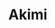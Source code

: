 ---
layout: place
title: "Akimi"
permalink: /texas/houston/akimi.html
stateAbbr: TX
stateName: Texas
cityName: Houston
seo:
  name: "Akimi"
  type: Restaurant
  links: http://akimisushi.godaddysites.com/
description: "Akimi serves delicious sushi in Houston, Texas. Try fresh Japanese dishes for a great dining experience. "
place_id: ChIJZX6pnQGdQIYRta_8Fipk7_c
photos:
  - name: >-
      places/ChIJZX6pnQGdQIYRta_8Fipk7_c/photos/AeeoHcKakZD0GN-6QZx9YUEkZRUrQGJjmXc9IJ2lfUsUC20Lw5W4LT1NOhGptHtMhI9aXynm7aw_ydgJHsqCh9uutJaZx83esLDkPBX2zRCEyXHrv5hQWbB9VqUFspDhginG_RVMcR5aiRDS8jQTQB5lzk8N38twWSmOqyGhzUgwrfz5gEtcYiRqi1W3NltaMp088b5HccKOfS5FHL2ZGfxXgDRBfV3d8bmd4AZj7rsUhZo7_40hynbFS_qojC-J41FdfLKyYbOfmebmf3cUrf2ZH7yS5KS9-umxLc6hM7xKBkXLhm60ANVmH9GEs3PePlV6X1vVHh4fPIkADhspyaAv8J_uMv07u_FEIR09m3RKaf2EFFfEqH8AZRonDSqPWZ1vSIWcm-ORcxw4ipUJEbJAntn1Dc8dUvbcQlQS5I9oHSeHmw
    widthPx: 4096
    heightPx: 3040
    authorAttributions:
      - displayName: Richard Schmidt
        uri: https://maps.google.com/maps/contrib/110046910800941004154
        photoUri: >-
          https://lh3.googleusercontent.com/a/ACg8ocIsssS-D8nXBAzZnPIaQ_48_b-_ykQHE81k5JIJrTy3WyahqdU=s100-p-k-no-mo
    flagContentUri: >-
      https://www.google.com/local/imagery/report/?cb_client=maps_api_places.places_api&image_key=!1e10!2sCIHM0ogKEICAgIDEke-RIA&hl=en-US
    googleMapsUri: >-
      https://www.google.com/maps/place//data=!3m4!1e2!3m2!1sCIHM0ogKEICAgIDEke-RIA!2e10!4m2!3m1!1s0x86409d019da97e65:0xf7ef642a16fcafb5
  - name: >-
      places/ChIJZX6pnQGdQIYRta_8Fipk7_c/photos/AeeoHcKuaPiu_uniYFGiMlahmIsk9_4VonMVmAlIpLwG1Jd4YZiCUuu766xI53bTeXGFZVmDG2wPGJfEwzkVHg6Sxab3Sl5IODYqreEtKwfxeQGvKH4ca1SAaIA_QjTfwKGGhX3nVehfjGNk41npg5hXD-wg24g-cFl9N6lC9qOD_eymBK_fuBx4qEkRiCQTSLRRlLUrGyTyoeZg9xooJbvXU7Oxxyq2X6icaneLR4lozaZ_Vy8p4poGKwSYUF-dhsKsxOr3CSq8AhiaTTFSA7_S55Ia-BqFCjvDg4kAO0z6DNIdKwH1ADJ-kXddiA3UNvqRjCo-uYKu-o-Q34HtrnkWKsDZp68Hw-15FVBcX9OHeYdhtZXBe9QtQLYTnrZu_3kMG-Rx_nsC5-8HLr23jAQt_9w948TmKfWL-KYSeqquAvs3gM8
    widthPx: 4128
    heightPx: 2322
    authorAttributions:
      - displayName: Katherine Rosario
        uri: https://maps.google.com/maps/contrib/109181870816188824920
        photoUri: >-
          https://lh3.googleusercontent.com/a-/ALV-UjXXPxKOp7yoAq0HjLAu70ABu0GWpsF-ET9fVLOetD1r9yoMGW9-=s100-p-k-no-mo
    flagContentUri: >-
      https://www.google.com/local/imagery/report/?cb_client=maps_api_places.places_api&image_key=!1e10!2sCIHM0ogKEICAgICEgr3UnwE&hl=en-US
    googleMapsUri: >-
      https://www.google.com/maps/place//data=!3m4!1e2!3m2!1sCIHM0ogKEICAgICEgr3UnwE!2e10!4m2!3m1!1s0x86409d019da97e65:0xf7ef642a16fcafb5
  - name: >-
      places/ChIJZX6pnQGdQIYRta_8Fipk7_c/photos/AeeoHcIknLOnN8P8vZVIabNGF0irSuR2cdP9wH_IaKZQ5dtOCQdcQ6unGl_HsmG6V_lyJ8WKDZqKY1wQQyi8VPo5Jcd1BKMIJQlAugKzbOSoA2_rnLkbvGu4qFDx0txDV4P20PYshbgcb6lEran04iO9stg_pqmkWFLooiLBKn1l-OAapfsw94zssgEdFiUMV1P3WHhx39bECwT5sO5cPxTA4tByiclS4HxpIA935JZEg7Iz91mhhffC-mgfPdRaEw8ZqJ8qteZ8fsI8yeZqrhTg_YD50_3_EYht6bLq87NhZFrR_UsEQA5F7S9GnL6VjMoz5NlypMgMhYmGviACPa2Gim2_CKPQKGN3pE_Gs1qs1Xti8II3_qCQGv-Dtr7LIDljfeP93n917L1zxys4WAS1I57nvSNJBfOOtomCobq2W00pFXZa
    widthPx: 4000
    heightPx: 3000
    authorAttributions:
      - displayName: Evan Sitt
        uri: https://maps.google.com/maps/contrib/102590562397986843648
        photoUri: >-
          https://lh3.googleusercontent.com/a-/ALV-UjWQNh2qSW8w_YpXo9RbsJHd13OXyNFu2eJJPceVPDxFrpFU4XCYBw=s100-p-k-no-mo
    flagContentUri: >-
      https://www.google.com/local/imagery/report/?cb_client=maps_api_places.places_api&image_key=!1e10!2sCIHM0ogKEICAgIDhuY6hwwE&hl=en-US
    googleMapsUri: >-
      https://www.google.com/maps/place//data=!3m4!1e2!3m2!1sCIHM0ogKEICAgIDhuY6hwwE!2e10!4m2!3m1!1s0x86409d019da97e65:0xf7ef642a16fcafb5
  - name: >-
      places/ChIJZX6pnQGdQIYRta_8Fipk7_c/photos/AeeoHcIwMIhjwg7ipyvaYgiSVCtrdy_fDLhdFEBg5YQg40De45f6-tGY4W3Q9vhrw76ukf6401Gqvg6mKxa0XVJL5vBxM-zBGnrRYPRbreFdsGvKo7aMcDSAqpFGaAKBZBMF6koM8wNEaCNe0iXQ--m1OhE7y9woVwx0T_BU-eYn2dcPhjx19hCkoDJ3iiNSxK98_-VPA5l8jN_lBIsxhjWkqtguS_S24TT2GURlSIgnRJ0Ebpm_giaVEIFIKYGeP1vTdF1x8mwfv8jGTXolTuLUYQ_IDW8uAC8sxiGqx3hndPvQcw-vw0HrA17HixlVRfa3BK1fyVQQPL1AwmRxUjbJCPI2I84HryDg62M1RPHOcAHajpdfRm5a-TCJkLQ1JvT8Fc7UZNCLJa250PHIgWcnpyBJPZRlW39iDkfLE2nl6BXHNg
    widthPx: 1713
    heightPx: 2823
    authorAttributions:
      - displayName: CHAN SONNY
        uri: https://maps.google.com/maps/contrib/107508666405060764536
        photoUri: >-
          https://lh3.googleusercontent.com/a-/ALV-UjVctgKrusgdpBu7xdUfkP0If-KeRfj9w6bzBKtiTU8R6qnwlcsQ=s100-p-k-no-mo
    flagContentUri: >-
      https://www.google.com/local/imagery/report/?cb_client=maps_api_places.places_api&image_key=!1e10!2sCIHM0ogKEICAgIDjo-G6Hw&hl=en-US
    googleMapsUri: >-
      https://www.google.com/maps/place//data=!3m4!1e2!3m2!1sCIHM0ogKEICAgIDjo-G6Hw!2e10!4m2!3m1!1s0x86409d019da97e65:0xf7ef642a16fcafb5
  - name: >-
      places/ChIJZX6pnQGdQIYRta_8Fipk7_c/photos/AeeoHcJHRU_EJNt1KgKne0MjG7JezRDwyRqBgPXMQa6JCwX_tLjB9-iDvk8KESXkv0sNgQwmlt0BXQ6tPHliXzf_nMJrqGqTzuAHbpDmJPGmymFlRL8fKFo-a-nzNC8zPwE-g5d4kv75G0zhtSsAH8LVu_2RknlzpxV_DIfAqYtcl8BCvl4CVVN8Cs85s4722Td7pGf2p7AebJtpaMnX2fLBS4H-nv1AHmSaM_3Nls54VP3Res3ZmbvSBwBI_u8gU_FpSOQ0zHLUSwwjiN_46gvx13yjxACUAj3hwT0CAy9EEBX2orn5IYBzMzuhIYXlUPwQIJR4aD3WBH5GZcf5jfjVIkeJkrPP0BzsqPc8KuGwd3dLL7zM8TeoHej1ZYhCsnJaG56dkOPIjI0WAQRwJY9qf2Ke0u0MaKQx9TdDAJ3lAUHSSzEy
    widthPx: 4032
    heightPx: 3024
    authorAttributions:
      - displayName: Luisa Gaxiola
        uri: https://maps.google.com/maps/contrib/101656333233768062548
        photoUri: >-
          https://lh3.googleusercontent.com/a-/ALV-UjUYBcETnL5sqsTm9B3bVv81GkaqlGB00qVa0FWXKRyUYsV12iQ=s100-p-k-no-mo
    flagContentUri: >-
      https://www.google.com/local/imagery/report/?cb_client=maps_api_places.places_api&image_key=!1e10!2sCIHM0ogKEICAgMCghai7tAE&hl=en-US
    googleMapsUri: >-
      https://www.google.com/maps/place//data=!3m4!1e2!3m2!1sCIHM0ogKEICAgMCghai7tAE!2e10!4m2!3m1!1s0x86409d019da97e65:0xf7ef642a16fcafb5
  - name: >-
      places/ChIJZX6pnQGdQIYRta_8Fipk7_c/photos/AeeoHcII-uUwKZE2wwHYdiwhAFwsrqWAICzNgbNCLRVZ1g64OEw0Nwy2CelLAxp-plbm1M7jAHVXUhZ5ZXv7mExEupGZnpcT6snXHNtcCD1OUKYkFmOSIXSFfQsGLzQR0S0eH1pEOfMq2rQ1NyY4r2yYdH0Cfqc3Hc2ihiXkjhdEoU1Rj_I-6FBaSbpe_uI0BePSLOWjlxh09UkBjaZTdG_snFaFc42uo0Cz02jZkOrgn4eFyTPbCKOTIq9RRne50sQNwsYcMrQVh7FYB4MA4DKVVOkP1Q0xP60q8OFuulHh7zdjilbCk4po0JFu_GJqcKt7KCmwTAuMfKJsVg0Q8v5psmk0aDrXCbciH5igRe7sIztOp7GR97e4Cjyz_J0yDOlBtV6rB8Qs3baxc0-hAlITQSTbT9eFhdS7wDi8XNuxk95cE5de
    widthPx: 4000
    heightPx: 1848
    authorAttributions:
      - displayName: Dash Cam International
        uri: https://maps.google.com/maps/contrib/102988524674328371165
        photoUri: >-
          https://lh3.googleusercontent.com/a-/ALV-UjUR-tXA9aEuRMgPzj90jTEu6AWRpvRQrdPBE01VT70O7i6G-0xjrg=s100-p-k-no-mo
    flagContentUri: >-
      https://www.google.com/local/imagery/report/?cb_client=maps_api_places.places_api&image_key=!1e10!2sCIHM0ogKEICAgICXg4WB2gE&hl=en-US
    googleMapsUri: >-
      https://www.google.com/maps/place//data=!3m4!1e2!3m2!1sCIHM0ogKEICAgICXg4WB2gE!2e10!4m2!3m1!1s0x86409d019da97e65:0xf7ef642a16fcafb5
  - name: >-
      places/ChIJZX6pnQGdQIYRta_8Fipk7_c/photos/AeeoHcK5zyOy2GzDUFc1VWWyT3x64bHjCu42B1CQX_OV7QHpfJ8mwch7b4BAOPNgDYN0GjJJdp-2d7gk4pVh_Akq0SNBJkiTXWRczpogKjA_AJavms3TUULtOgW7n2GJuXZpbHH4Su_y5CJFMZQ5qqZ6YzJzdkVovMdbmNvZabSDfchajzHKw36MrCmfpBBKrBRtuAkFDIwiip0ob20VwCmZopwU1mrTa3V6nE-AFX0IhjofBUrLT68n2ojxsk6O8nJ6h7F4AdjqWIk2v7DBxenc2OATjP8X4_6cbv70H510NZZ1I5VcusMEb1cgidzuX8AK24TfL1vvh7-AG9KZyK8G6JE1TeyIoUYTiizbQN9t4cOvIr9-9eJ5qP6YMI6E0EZUQ_QaNW4p9bA7bw6gtCoo3cEFIYosgW1G7BF41KiygkkI_A
    widthPx: 1600
    heightPx: 824
    authorAttributions:
      - displayName: Anna Witas
        uri: https://maps.google.com/maps/contrib/108223157380149324998
        photoUri: >-
          https://lh3.googleusercontent.com/a-/ALV-UjWM77IX-Ru7rzmRVWWMdxpW5mgsv9yg7qz24LrwACf5tOCKYKpYiQ=s100-p-k-no-mo
    flagContentUri: >-
      https://www.google.com/local/imagery/report/?cb_client=maps_api_places.places_api&image_key=!1e10!2sCIHM0ogKEICAgIDp79WZYA&hl=en-US
    googleMapsUri: >-
      https://www.google.com/maps/place//data=!3m4!1e2!3m2!1sCIHM0ogKEICAgIDp79WZYA!2e10!4m2!3m1!1s0x86409d019da97e65:0xf7ef642a16fcafb5
  - name: >-
      places/ChIJZX6pnQGdQIYRta_8Fipk7_c/photos/AeeoHcLLKhWGgrJneTuiRsobTWtUqT1d6RveTRgSIRDtKHe5xwinueqxUDoP1K8R66cgR73g5tkavghfEUMVtFa_mzY1jag9Gli-oy6Ook_9A20nXXNfxjyuor_raQIMEtA7-GusrmtM6LeStC6Ksrh94tuq1g_xV6lFZr-_se0H-h-o6TnA1e2LQJgg0Twm_lKPbw9L_dMvKXTaymgkaUcyrnRwOXTa0goWKn2WAoUGscGfn_hFHKCvu9fz24w1zEt_DVnw7htwuUfIzdBXoZHOzGsgGcaHRRIfoHFParHBYMNcTtMyNkO-sFafBPxIMslmRjGn7Sp3V220U1kaEm8-ANmvTD01-pU2ElNaUSL49jpTA9_CI-GPxdJbUQECFiW574GwJcssyvPh5euF7GFjt4lgjNk4gSYgVLwiy7HnuTwGgMtW
    widthPx: 3024
    heightPx: 4032
    authorAttributions:
      - displayName: Keith Erwin (Vaelkyrie)
        uri: https://maps.google.com/maps/contrib/102948020133387672724
        photoUri: >-
          https://lh3.googleusercontent.com/a-/ALV-UjWF1Fx5uBuNznI4wMe_lvQQdqgdHDaSRHFVtrlNg8QUSCCYJM4=s100-p-k-no-mo
    flagContentUri: >-
      https://www.google.com/local/imagery/report/?cb_client=maps_api_places.places_api&image_key=!1e10!2sCIHM0ogKEICAgIC_sMm0zwE&hl=en-US
    googleMapsUri: >-
      https://www.google.com/maps/place//data=!3m4!1e2!3m2!1sCIHM0ogKEICAgIC_sMm0zwE!2e10!4m2!3m1!1s0x86409d019da97e65:0xf7ef642a16fcafb5
  - name: >-
      places/ChIJZX6pnQGdQIYRta_8Fipk7_c/photos/AeeoHcLIE_zXEzbQZNDGMQsfviKXyhFBvA3W5wkPG0M0aRyGkMVk3VKaVu-EkSZmFUxAnIObiTVxKBQDBxagbJCgVw8iS-lbQC5u5neRTBK3wv4Jqm9Y3ttLRer6HvZjvrI3Qihx6tA32snXFhK0_jeJjkfcwPHGUA30YdDyiycppbAY7K6Puh3aZwKp7HIrz1H6-SMoI6T-Mrlb6sygoGZ6CwIrUqfc-8WO7npTrDa5dqH8eTjTwrmo6KsXUWgauLPLhwJ2cKDaUnE-Why_QS4_sT6LFnVjZfvp0e8eGNh-f_84T6pN37yf9lb7sRWvKi36Naz_fyuCSXIuQMAtn32Gngb5eXauhWlz_uUq7aKnPF9GVIKnsGg6TIt3G0Gp0KGK2HzyMzKa1ok54j1USkbnI6eZfLWtcyrKv2-7TCEPL95YWQ
    widthPx: 4000
    heightPx: 3000
    authorAttributions:
      - displayName: Jason Foo
        uri: https://maps.google.com/maps/contrib/113314827248427853128
        photoUri: >-
          https://lh3.googleusercontent.com/a/ACg8ocIviPWCwBZ9CELxlfzmvetOnkGvkTCIJGcCV87BO6JMjSbVFg=s100-p-k-no-mo
    flagContentUri: >-
      https://www.google.com/local/imagery/report/?cb_client=maps_api_places.places_api&image_key=!1e10!2sCIHM0ogKEICAgIDp7ej0ZA&hl=en-US
    googleMapsUri: >-
      https://www.google.com/maps/place//data=!3m4!1e2!3m2!1sCIHM0ogKEICAgIDp7ej0ZA!2e10!4m2!3m1!1s0x86409d019da97e65:0xf7ef642a16fcafb5
  - name: >-
      places/ChIJZX6pnQGdQIYRta_8Fipk7_c/photos/AeeoHcJZVNM2qAxVk7_lQBW7_a9BFB7apMpqIt2rIVc0T8G9RGJMhI9eO-_iZwg_QwXzzp2LDIaimbT0pY5zxTjclamZmLQMOKfHAdOzEPUyNUsikFjBlWvEw-Mhnf96CAYUOLGBeNapntJqdJEtsnhdCcor1KfOxBQXUgNX_gxphJaznQ2ZJfwWAtExYsr_ntYRfLF6kAv6gLjSjeHkm7oS5Xu-nHtzt83lGt3UKqzETjAp7P2KsEu5u1j8meBJdM6e15SRu4IJdRxpnAJL8SjQoPJfKgWTlnKnX8L8dNkvQrMQzt90_6gAQscSyDxvn-kzTOVNkr01Q7fWpX3tyekZbw9_hn4tFeKLkJ907axrOlImlwUOfJQAneVYzjT5R0P7lG2i0TdOiMwE7ue5O93ssfQsNDWyISlDCkvViLs5n3hnudSa
    widthPx: 960
    heightPx: 1049
    authorAttributions:
      - displayName: Lynn Gilbert
        uri: https://maps.google.com/maps/contrib/118145548194805301979
        photoUri: >-
          https://lh3.googleusercontent.com/a-/ALV-UjXWLxvcwTg8H8KyZHhCcGeaGIZ54rC2-LMZlmCl8Dqk488BvLPr=s100-p-k-no-mo
    flagContentUri: >-
      https://www.google.com/local/imagery/report/?cb_client=maps_api_places.places_api&image_key=!1e10!2sCIHM0ogKEICAgIDnufbF7AE&hl=en-US
    googleMapsUri: >-
      https://www.google.com/maps/place//data=!3m4!1e2!3m2!1sCIHM0ogKEICAgIDnufbF7AE!2e10!4m2!3m1!1s0x86409d019da97e65:0xf7ef642a16fcafb5
address: 1354 E NASA Pkwy Suite A, Houston, TX 77058, USA
street: 1354 E NASA Pkwy Suite A
city: Houston
state: TX
zip: '77058'
country: USA
neighborhood: null
latitude: '29.547761'
longitude: '-95.099291'
accessibility_options:
  wheelchairAccessibleParking: true
  wheelchairAccessibleEntrance: true
  wheelchairAccessibleRestroom: true
  wheelchairAccessibleSeating: true
business_status: OPERATIONAL
name: Akimi
google_maps_links:
  directionsUri: >-
    https://www.google.com/maps/dir//''/data=!4m7!4m6!1m1!4e2!1m2!1m1!1s0x86409d019da97e65:0xf7ef642a16fcafb5!3e0
  placeUri: https://maps.google.com/?cid=17865608378739109813
  writeAReviewUri: >-
    https://www.google.com/maps/place//data=!4m3!3m2!1s0x86409d019da97e65:0xf7ef642a16fcafb5!12e1
  reviewsUri: >-
    https://www.google.com/maps/place//data=!4m4!3m3!1s0x86409d019da97e65:0xf7ef642a16fcafb5!9m1!1b1
  photosUri: >-
    https://www.google.com/maps/place//data=!4m3!3m2!1s0x86409d019da97e65:0xf7ef642a16fcafb5!10e5
primary_type: Japanese Restaurant
opening_hours:
  regular: null
  current: null
secondary_opening_hours:
  regular:
    weekdayDescriptions: null
    type: null
  current:
    weekdayDescriptions: null
    type: null
phone: (281) 333-1633
price_level: PRICE_LEVEL_INEXPENSIVE
price_range: $10 &ndash; $20
rating: '4.4'
rating_count: 924
website: http://akimisushi.godaddysites.com/
reviews: null
parking_options: null
payment_options: null
allow_dogs: null
curbside_pickup: null
delivery: null
dine_in: null
good_for_children: null
good_for_groups: null
good_for_sports: null
live_music: null
menu_for_children: null
outdoor_seating: null
reservable: null
restroom: null
serves_beer: null
serves_breakfast: null
serves_brunch: null
serves_cocktails: null
serves_coffee: null
serves_dinner: null
serves_dessert: null
serves_lunch: null
serves_vegetarian_food: null
serves_wine: null
takeout: null
summary: null

---